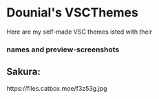 <h1>Dounial's VSCThemes</h1>
<p>Here are my self-made VSC themes isted with their<br>
<h3>names and preview-screenshots</h3></p>

<h2>Sakura:</h2>
https://files.catbox.moe/f3z53g.jpg
